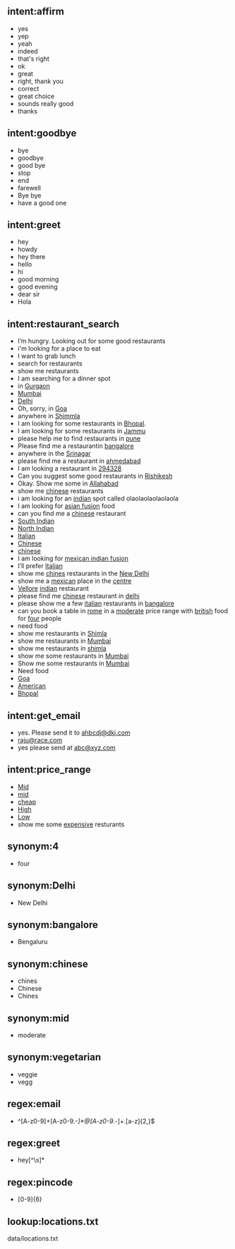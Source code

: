 ## intent:affirm
- yes
- yep
- yeah
- indeed
- that's right
- ok
- great
- right, thank you
- correct
- great choice
- sounds really good
- thanks

## intent:goodbye
- bye
- goodbye
- good bye
- stop
- end
- farewell
- Bye bye
- have a good one

## intent:greet
- hey
- howdy
- hey there
- hello
- hi
- good morning
- good evening
- dear sir
- Hola

## intent:restaurant_search
- I’m hungry. Looking out for some good restaurants
- i'm looking for a place to eat
- I want to grab lunch
- search for restaurants
- show me restaurants
- I am searching for a dinner spot
- in [Gurgaon](location)
- [Mumbai](location)
- [Delhi](location)
- Oh, sorry, in [Goa](location)
- anywhere in [Shimmla](location)
- I am looking for some restaurants in [Bhopal](location).
- I am looking for some restaurants in [Jammu](location)
- please help me to find restaurants in [pune](location)
- Please find me a restaurantin [bangalore](location)
- anywhere in the [Srinagar](location)
- please find me a restaurant in [ahmedabad](location)
- I am looking a restaurant in [294328](location)
- Can you suggest some good restaurants in [Rishikesh](location)
- Okay. Show me some in [Allahabad](location)
- show me [chinese](cuisine) restaurants
- i am looking for an [indian](cuisine) spot called olaolaolaolaolaola
- I am looking for [asian fusion](cuisine) food
- can you find me a [chinese](cuisine) restaurant
- [South Indian](cuisine)
- [North Indian](cuisine)
- [Italian](cuisine)
- [Chinese](cuisine)
- [chinese](cuisine)
- I am looking for [mexican indian fusion](cuisine)
- I’ll prefer [Italian](cuisine)
- show me [chines](cuisine:chinese) restaurants in the [New Delhi](location:Delhi)
- show me a [mexican](cuisine) place in the [centre](location)
- [Vellore](location) [indian](cuisine) restaurant
- please find me [chinese](cuisine) restaurant in [delhi](location)
- please show me a few [italian](cuisine) restaurants in [bangalore](location)
- can you book a table in [rome](location) in a [moderate](price:mid) price range with [british](cuisine) food for [four](people:4) people
- need food
- show me restaurants in [Shimla](location)
- show me restaurants in [Mumbai](location)
- show me restaurants in [shimla](location)
- show me some restaurants in [Mumbai](location)
- Show me some restaurants in [Mumbai](location)
- Need food
- [Goa](location)
- [American](location)
- [Bhopal](location)

## intent:get_email
- yes. Please send it to [ahbcdj@dkj.com](email)
- [raju@race.com](email)
- yes please send at [abc@xyz.com](email)

## intent:price_range
- [Mid](price)
- [mid](price)
- [cheap](price)
- [High](price)
- [Low](price)
- show me some [expensive](price:high) resturants

## synonym:4
- four

## synonym:Delhi
- New Delhi

## synonym:bangalore
- Bengaluru

## synonym:chinese
- chines
- Chinese
- Chines

## synonym:mid
- moderate

## synonym:vegetarian
- veggie
- vegg

## regex:email
- ^[A-z0-9]+[A-z0-9._-]*@[A-z0-9._-]+\.[a-z]{2,}$

## regex:greet
- hey[^\s]*

## regex:pincode
- [0-9]{6}

## lookup:locations.txt
data/locations.txt
